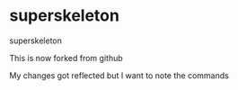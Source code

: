 superskeleton
=============

superskeleton


This is now forked from github


My changes got reflected but I want to note the commands

